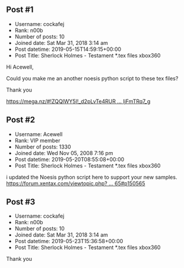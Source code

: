 ## Post #1
- Username: cockafej
- Rank: n00b
- Number of posts: 10
- Joined date: Sat Mar 31, 2018 3:14 am
- Post datetime: 2019-05-15T14:59:15+00:00
- Post Title: Sherlock Holmes - Testament *.tex files xbox360

Hi Acewell,

Could you make me an another noesis python script to these tex files?

Thank you 

[https://mega.nz/#!ZQQlWY5I!_d2pLvTe4RUR ... IjFmTRq7_g](https://mega.nz/#!ZQQlWY5I!_d2pLvTe4RURNqwqhA27vH_pXfKl_sSwFIjFmTRq7_g)
## Post #2
- Username: Acewell
- Rank: VIP member
- Number of posts: 1330
- Joined date: Wed Nov 05, 2008 7:16 pm
- Post datetime: 2019-05-20T08:55:08+00:00
- Post Title: Sherlock Holmes - Testament *.tex files xbox360

i updated the Noesis python script here to support your new samples.   
[https://forum.xentax.com/viewtopic.php? ... 65#p150565](https://forum.xentax.com/viewtopic.php?f=18&t=19936&p=150565#p150565)
## Post #3
- Username: cockafej
- Rank: n00b
- Number of posts: 10
- Joined date: Sat Mar 31, 2018 3:14 am
- Post datetime: 2019-05-23T15:36:58+00:00
- Post Title: Sherlock Holmes - Testament *.tex files xbox360

Thank you
